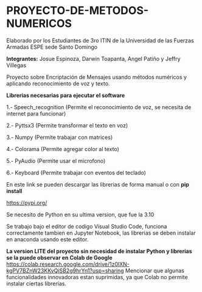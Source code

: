 # PROYECTO-DE-METODOS-NUMERICOS
Elaborado por los Estudiantes de 3ro ITIN de la Universidad de las Fuerzas Armadas ESPE sede Santo Domingo

**Integrantes:** Josue Espinoza, Darwin Toapanta, Angel Patiño y Jeffry Villegas

Proyecto sobre Encriptación de Mensajes usando métodos numéricos y aplicando reconocimiento de voz y texto. 

**Librerias necesarias para ejecutar el software**

1.- Speech_recognition (Permite el reconocimiento de voz, se necesita de internet para funcionar)

2.- Pyttsx3 (Permite transformar el texto en voz)

3.- Numpy (Permite trabajar con matrices)

4.- Colorama (Permite agregar color al texto)

5.- PyAudio (Permite usar el microfono) 

6.- Keyboard (Permite trabajar con eventos del teclado)

En este link se pueden descargar las librerias de forma manual o con **pip install**

https://pypi.org/

Se necesito de Python en su ultima version, que fue la 3.10

Se trabajo bajo el editor de codigo Visual Studio Code, funciona correctamente tambien en Jupyter Notebook, las librerias se deben instalar en anaconda usando este editor. 

**La version LITE del proyecto sin necesidad de instalar Python y librerias se la puede observar en Colab de Google**
https://colab.research.google.com/drive/1z0lXN-kgPV7BZnW23KKvQjSB2g9hrYn1?usp=sharing
Mencionar que algunas funcionalidades innovadoras estan suprimidas, ya que Colab no permite instalar ciertas librerias. 
